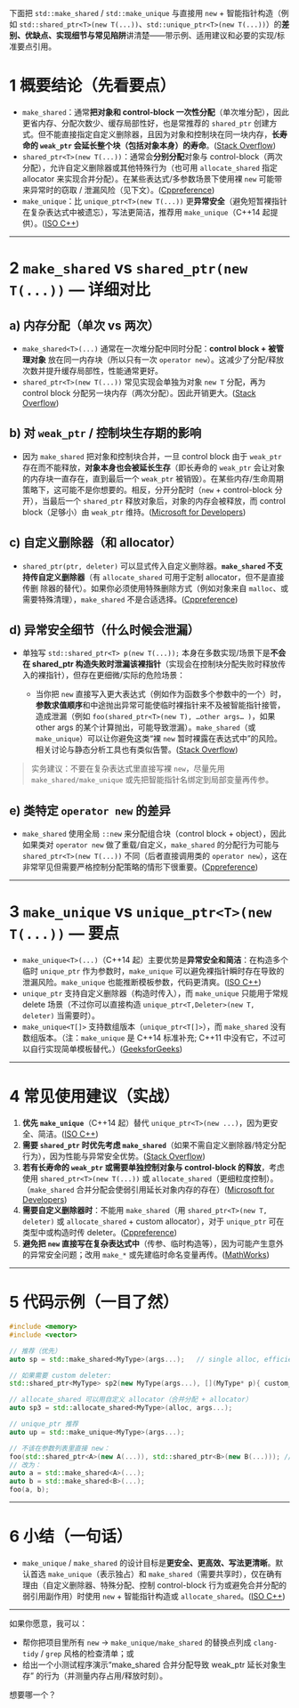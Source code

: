 下面把 `std::make_shared` / `std::make_unique` 与直接用 `new` + 智能指针构造（例如 `std::shared_ptr<T>(new T(...))`、`std::unique_ptr<T>(new T(...))`）的**差别、优缺点、实现细节与常见陷阱**讲清楚——带示例、适用建议和必要的实现/标准要点引用。

# 1 概要结论（先看要点）

* `make_shared`：通常**把对象和 control-block 一次性分配**（单次堆分配），因此更省内存、分配次数少、缓存局部性好，也是常推荐的 `shared_ptr` 创建方式。但不能直接指定自定义删除器，且因为对象和控制块在同一块内存，**长寿命的 `weak_ptr` 会延长整个块（包括对象本身）的寿命**。([Stack Overflow][1])
* `shared_ptr<T>(new T(...))`：通常会**分别分配**对象与 control-block（两次分配），允许自定义删除器或其他特殊行为（也可用 `allocate_shared` 指定 allocator 来实现合并分配）。在某些表达式/多参数场景下使用裸 `new` 可能带来异常时的窃取 / 泄漏风险（见下文）。([Cppreference][2])
* `make_unique`：比 `unique_ptr<T>(new T(...))` 更**异常安全**（避免短暂裸指针在复杂表达式中被遗忘），写法更简洁，推荐用 `make_unique`（C++14 起提供）。([ISO C++][3])

---

# 2 `make_shared` vs `shared_ptr(new T(...))` — 详细对比

## a) 内存分配（单次 vs 两次）

* `make_shared<T>(...)` 通常在一次堆分配中同时分配：**control block + 被管理对象** 放在同一内存块（所以只有一次 `operator new`）。这减少了分配/释放次数并提升缓存局部性，性能通常更好。
* `shared_ptr<T>(new T(...))` 常见实现会单独为对象 `new T` 分配，再为 control block 分配另一块内存（两次分配）。因此开销更大。([Stack Overflow][1])

## b) 对 `weak_ptr` / 控制块生存期的影响

* 因为 `make_shared` 把对象和控制块合并，一旦 control block 由于 `weak_ptr` 存在而不能释放，**对象本身也会被延长生存**（即长寿命的 `weak_ptr` 会让对象的内存块一直存在，直到最后一个 `weak_ptr` 被销毁）。在某些内存/生命周期策略下，这可能不是你想要的。相反，分开分配时（`new` + control-block 分开），当最后一个 `shared_ptr` 释放对象后，对象的内存会被释放，而 control block（足够小）由 `weak_ptr` 维持。([Microsoft for Developers][4])

## c) 自定义删除器（和 allocator）

* `shared_ptr(ptr, deleter)` 可以显式传入自定义删除器。**`make_shared` 不支持传自定义删除器**（有 `allocate_shared` 可用于定制 allocator，但不是直接传删 除器的替代）。如果你必须使用特殊删除方式（例如对象来自 `malloc`、或需要特殊清理），`make_shared` 不是合适选择。([Cppreference][2])

## d) 异常安全细节（什么时候会泄漏）

* 单独写 `std::shared_ptr<T> p(new T(...));` 本身在多数实现/场景下是**不会在 shared\_ptr 构造失败时泄漏该裸指针**（实现会在控制块分配失败时释放传入的裸指针），但存在更细微/实际的危险场景：

  * 当你把 `new` 直接写入更大表达式（例如作为函数多个参数中的一个）时，**参数求值顺序**和中途抛出异常可能使临时裸指针来不及被智能指针接管，造成泄漏（例如 `foo(shared_ptr<T>(new T), …other args… )`，如果 other args 的某个计算抛出，可能导致泄漏）。`make_shared`（或 `make_unique`）可以让你避免这类“裸 `new` 暂时裸露在表达式中”的风险。相关讨论与静态分析工具也有类似告警。([Stack Overflow][5])

> 实务建议：不要在复杂表达式里直接写裸 `new`，尽量先用 `make_shared/make_unique` 或先把智能指针名绑定到局部变量再传参。

## e) 类特定 `operator new` 的差异

* `make_shared` 使用全局 `::new` 来分配组合块（control block + object），因此如果类对 `operator new` 做了重载/自定义，`make_shared` 的分配行为可能与 `shared_ptr<T>(new T(...))` 不同（后者直接调用类的 `operator new`），这在非常罕见但需要严格控制分配策略的情形下很重要。([Cppreference][2])

---

# 3 `make_unique` vs `unique_ptr<T>(new T(...))` — 要点

* `make_unique<T>(...)`（C++14 起）主要优势是**异常安全和简洁**：在构造多个临时 `unique_ptr` 作为参数时，`make_unique` 可以避免裸指针瞬时存在导致的泄漏风险。`make_unique` 也能推断模板参数，代码更清爽。([ISO C++][3])
* `unique_ptr` 支持自定义删除器（构造时传入），而 `make_unique` 只能用于常规 delete 场景（不过你可以直接构造 `unique_ptr<T,Deleter>(new T, deleter)` 当需要时）。
* `make_unique<T[]>` 支持数组版本（`unique_ptr<T[]>`），而 `make_shared` 没有数组版本。（注：`make_unique` 是 C++14 标准补充; C++11 中没有它，不过可以自行实现简单模板替代。）([GeeksforGeeks][6])

---

# 4 常见使用建议（实战）

1. **优先 `make_unique`**（C++14 起）替代 `unique_ptr<T>(new ...)`，因为更安全、简洁。([ISO C++][3])
2. **需要 `shared_ptr` 时优先考虑 `make_shared`**（如果不需自定义删除器/特定分配行为），因为性能与异常安全优势。([Stack Overflow][1])
3. **若有长寿命的 `weak_ptr` 或需要单独控制对象与 control-block 的释放**，考虑使用 `shared_ptr<T>(new T(...))` 或 `allocate_shared`（更细粒度控制）。（`make_shared` 合并分配会使弱引用延长对象内存的存在）([Microsoft for Developers][4])
4. **需要自定义删除器时**：不能用 `make_shared`（用 `shared_ptr<T>(new T, deleter)` 或 `allocate_shared` + custom allocator），对于 `unique_ptr` 可在类型中或构造时传 deleter。([Cppreference][2])
5. **避免把 `new` 直接写在复杂表达式中**（传参、临时构造等），因为可能产生意外的异常安全问题；改用 `make_*` 或先建临时命名变量再传。([MathWorks][7])

---

# 5 代码示例（一目了然）

```cpp
#include <memory>
#include <vector>

// 推荐（优先）
auto sp = std::make_shared<MyType>(args...);   // single alloc, efficient

// 如果需要 custom deleter:
std::shared_ptr<MyType> sp2(new MyType(args...), [](MyType* p){ custom_delete(p); });

// allocate_shared 可以用自定义 allocator（合并分配 + allocator）
auto sp3 = std::allocate_shared<MyType>(alloc, args...);

// unique_ptr 推荐
auto up = std::make_unique<MyType>(args...);

// 不该在参数列表里直接 new：
foo(std::shared_ptr<A>(new A(...)), std::shared_ptr<B>(new B(...))); // 不推荐：在某种执行顺序下可能有风险
// 改为：
auto a = std::make_shared<A>(...);
auto b = std::make_shared<B>(...);
foo(a, b);
```

---

# 6 小结（一句话）

* `make_unique` / `make_shared` 的设计目标是**更安全、更高效、写法更清晰**。默认首选 `make_unique`（表示独占）和 `make_shared`（需要共享时），仅在确有理由（自定义删除器、特殊分配、控制 control-block 行为或避免合并分配的弱引用副作用）时使用 `new` + 智能指针构造或 `allocate_shared`。([ISO C++][3])

---

如果你愿意，我可以：

* 帮你把项目里所有 `new` -> `make_unique/make_shared` 的替换点列成 `clang-tidy` / `grep` 风格的检查清单；或
* 给出一个小测试程序演示“make\_shared 合并分配导致 weak\_ptr 延长对象生存” 的行为（并测量内存占用/释放时刻）。

想要哪一个？

[1]: https://stackoverflow.com/questions/20895648/difference-in-make-shared-and-normal-shared-ptr-in-c?utm_source=chatgpt.com "Difference in make_shared and normal shared_ptr in C++"
[2]: https://en.cppreference.com/w/cpp/memory/shared_ptr/make_shared.html?utm_source=chatgpt.com "std::make_shared, std::make_shared_for_overwrite"
[3]: https://isocpp.org/blog/2019/06/quick-q-differences-between-stdmake-unique-and-stdunique-ptr-with-new?utm_source=chatgpt.com "Quick Q: Differences between std::make_unique and ..."
[4]: https://devblogs.microsoft.com/oldnewthing/20230815-00/?p=108602&utm_source=chatgpt.com "Inside STL: The shared_ptr constructor vs make_shared"
[5]: https://stackoverflow.com/questions/20053504/stdshared-ptr-exception-safety?utm_source=chatgpt.com "std::shared_ptr Exception Safety - c++"
[6]: https://www.geeksforgeeks.org/cpp/cpp-14-make_unique/?utm_source=chatgpt.com "std::make_unique in C++ 14"
[7]: https://la.mathworks.com/help/bugfinder/ref/misracpp2023rule23.11.1.html?utm_source=chatgpt.com "MISRA C++:2023 Rule 23.11.1"
